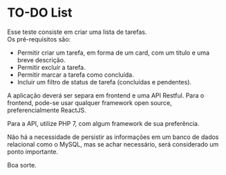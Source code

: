 # TO-DO List

Esse teste consiste em criar uma lista de tarefas.  
Os pré-requisitos são:

- Permitir criar um tarefa, em forma de um card, com um titulo e uma breve descrição.
- Permitir excluír a tarefa.
- Permitir marcar a tarefa como concluída.
- Incluir um filtro de status de tarefa (concluídas e pendentes).
  
A aplicação deverá ser separa em frontend e uma API Restful.
Para o frontend, pode-se usar qualquer framework open source, preferencialmente ReactJS.

Para a API, utilize PHP 7, com algum framework de sua preferência.

Não há a necessidade de persistir as informações em um banco de dados relacional como o MySQL, mas se achar necessário, será considerado um ponto importante.

Boa sorte.
